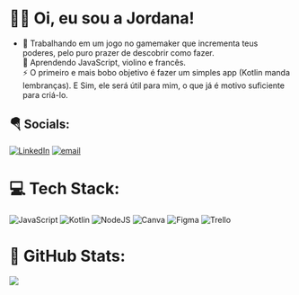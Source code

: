 # 🧙‍♀️ Oi, eu sou a Jordana!
- 🔭 Trabalhando em um jogo no gamemaker que incrementa teus poderes, pelo puro prazer de descobrir como fazer.<br> 🌱 Aprendendo JavaScript, violino e francês.<br> ⚡ O primeiro e mais bobo objetivo é fazer um simples app (Kotlin manda lembranças). E Sim, ele será útil para mim, o que já é motivo suficiente para criá-lo.


## 🪂 Socials:
[![LinkedIn](https://img.shields.io/badge/LinkedIn-%230077B5.svg?logo=linkedin&logoColor=white)](https://linkedin.com/in/jordanakickofel/) [![email](https://img.shields.io/badge/Email-D14836?logo=gmail&logoColor=white)](mailto:jordana.grutzmann@gmail.com) 

# 💻 Tech Stack:
![JavaScript](https://img.shields.io/badge/javascript-%23323330.svg?style=for-the-badge&logo=javascript&logoColor=%23F7DF1E) ![Kotlin](https://img.shields.io/badge/kotlin-%237F52FF.svg?style=for-the-badge&logo=kotlin&logoColor=white) ![NodeJS](https://img.shields.io/badge/node.js-6DA55F?style=for-the-badge&logo=node.js&logoColor=white) ![Canva](https://img.shields.io/badge/Canva-%2300C4CC.svg?style=for-the-badge&logo=Canva&logoColor=white) ![Figma](https://img.shields.io/badge/figma-%23F24E1E.svg?style=for-the-badge&logo=figma&logoColor=white) ![Trello](https://img.shields.io/badge/Trello-%23026AA7.svg?style=for-the-badge&logo=Trello&logoColor=white)
# 🧮 GitHub Stats:
![](https://github-readme-stats.vercel.app/api?username=JKickofel&theme=dark&hide_border=false&include_all_commits=true&count_private=true)<br/>
<!--![](https://nirzak-streak-stats.vercel.app/?user=JKickofel&theme=dark&hide_border=false)<br/>
![](https://github-readme-stats.vercel.app/api/top-langs/?username=JKickofel&theme=dark&hide_border=false&include_all_commits=true&count_private=true&layout=compact)

## 🏆 GitHub Trophies
![](https://github-profile-trophy.vercel.app/?username=JKickofel&theme=radical&no-frame=false&no-bg=true&margin-w=4)

---

<!-- Proudly created with GPRM ( https://gprm.itsvg.in ) -->
